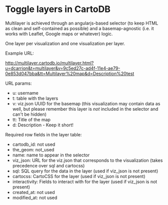 # Toggle layers in CartoDB

Multilayer is achieved through an angularjs-based selector (to keep HTML as clean and self-contained as possible) and a basemap-agnostic (i.e. it works with Leaflet, Google maps or whatever) logic.

One layer per visualization and one visualization per layer.

Example URL:

http://multilayer.cartodb.io/multilayer.html?u=dcarrion&t=multilayer&v=9c5ed27c-ad4f-11e4-ae79-0e853d047bba&tt=Multilayer%20map&d=Description%20test

URL params:

* u: username
* t: table with the layers
* v: viz.json UUID for the basemap (this visualization may contain data as well, but please remember this layer is *not* included in the selector and can't be hidden)
* tt: Title of the map
* d: Description - Keep it short!

Required row fields in the layer table:

* cartodb_id: not used
* the_geom: not_used
* name: name to appear in the selector
* viz_json: URL for the viz.json that corresponds to the visualization (takes precedence over sql and cartocss)
* sql: SQL query for the data in the layer (used if viz_json is not present)
* cartocss: CartoCSS for the layer (used if viz_json is not present)
* interactivity: Fields to interact with for the layer (used if viz_json is not present)
* created_at: not used
* modified_at: not used
